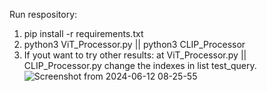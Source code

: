 Run respository:

  1. pip install -r requirements.txt
  2. python3 ViT_Processor.py || python3 CLIP_Processor
  3. If yout want to try other results: at ViT_Processor.py || CLIP_Processor.py change the  indexes in list test_query.
![Screenshot from 2024-06-12 08-25-55](https://github.com/PhamTrinhDuc/IMAGE_RETRIVAL/assets/127647215/a0a5b0fb-0001-4c58-9aec-c31d20b4c48b)

